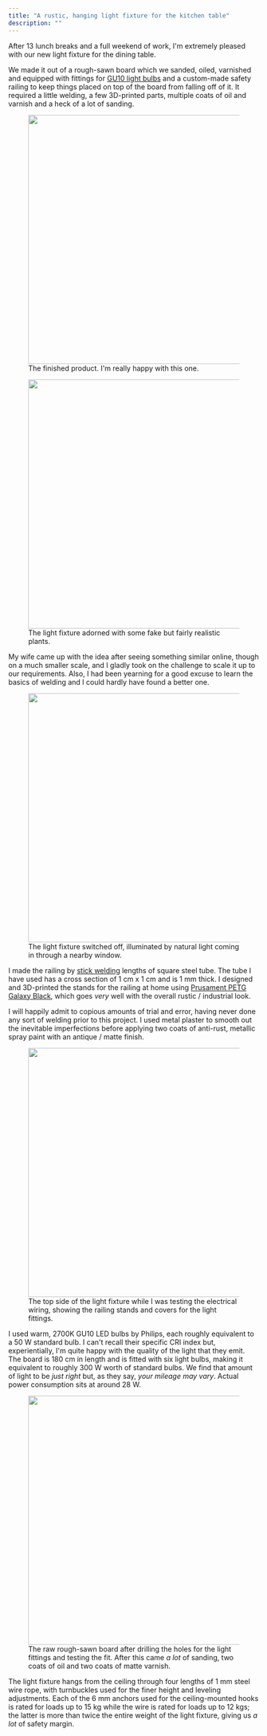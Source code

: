 ```yaml
---
title: "A rustic, hanging light fixture for the kitchen table"
description: ""
---
```


After 13 lunch breaks and a full weekend of work, I'm extremely pleased with
our new light fixture for the dining table.

We made it out of a rough-sawn board which we sanded, oiled, varnished and
equipped with fittings for [GU10 light bulbs][GU10] and a custom-made safety
railing to keep things placed on top of the board from falling off of it.
It required a little welding, a few 3D-printed parts, multiple coats of oil
and varnish and a heck of a lot of sanding.

<figure>
  <img src="{{ '/images/2025-02-28-rustic-hanging-light-fixture-kitchen-table/final-result-no-plants.jpeg' | prepend: site.baseurl | prepend: site.url }}" height=500>
  <figcaption>
    The finished product. I'm really happy with this one.
  </figcaption>
</figure>

<figure>
  <img src="{{ '/images/2025-02-28-rustic-hanging-light-fixture-kitchen-table/final-result-with-plants.jpeg' | prepend: site.baseurl | prepend: site.url }}" height=500>
  <figcaption>
    The light fixture adorned with some fake but fairly realistic plants.
  </figcaption>
</figure>

My wife came up with the idea after seeing something similar online, though on
a much smaller scale, and I gladly took on the challenge to scale it up to our
requirements. Also, I had been yearning for a good excuse to learn the basics
of welding and I could hardly have found a better one.

<figure>
  <img src="{{ '/images/2025-02-28-rustic-hanging-light-fixture-kitchen-table/final-result-lights-off.jpeg' | prepend: site.baseurl | prepend: site.url }}" height=500>
  <figcaption>
    The light fixture switched off, illuminated by natural light coming in through a nearby window.
  </figcaption>
</figure>

I made the railing by [stick welding] lengths of square steel tube. The tube
I have used has a cross section of 1 cm x 1 cm and is 1 mm thick. I designed
and 3D-printed the stands for the railing at home using
[Prusament PETG Galaxy Black][petg], which goes _very_ well with the overall
rustic / industrial look.

I will happily admit to copious amounts of trial and error, having never done
any sort of welding prior to this project. I used metal plaster to smooth out
the inevitable imperfections before applying two coats of anti-rust, metallic
spray paint with an antique / matte finish.

<figure>
  <img src="{{ '/images/2025-02-28-rustic-hanging-light-fixture-kitchen-table/top-view.jpeg' | prepend: site.baseurl | prepend: site.url }}" height=500>
  <figcaption>
    The top side of the light fixture while I was testing the electrical wiring, showing the railing stands and covers for the light fittings.
  </figcaption>
</figure>

I used warm, 2700K GU10 LED bulbs by Philips, each roughly equivalent to a 50 W
standard bulb. I can't recall their specific CRI index but, experientially, I'm
quite happy with the quality of the light that they emit. The board is 180 cm
in length and is fitted with six light bulbs, making it equivalent to roughly
300 W worth of standard bulbs. We find that amount of light to be _just right_
but, as they say, _your mileage may vary_. Actual power consumption sits at
around 28 W.

<figure>
  <img src="{{ '/images/2025-02-28-rustic-hanging-light-fixture-kitchen-table/nakes-board.jpeg' | prepend: site.baseurl | prepend: site.url }}" height=500>
  <figcaption>
    The raw rough-sawn board after drilling the holes for the light fittings and testing the fit. After this came <em>a lot</em> of sanding, two coats of oil and two coats of matte varnish.
  </figcaption>
</figure>

The light fixture hangs from the ceiling through four lengths of 1 mm steel wire 
rope, with turnbuckles used for the finer height and leveling adjustments.
Each of the 6 mm anchors used for the ceiling-mounted hooks is rated for loads
up to 15 kg while the wire is rated for loads up to 12 kgs; the latter is more
than twice the entire weight of the light fixture, giving us _a lot_ of safety
margin.

[GU10]: https://upload.wikimedia.org/wikipedia/commons/b/b1/Lampgu10.jpg
[stick welding]: https://en.wikipedia.org/wiki/Shielded_metal_arc_welding
[petg]: https://www.prusa3d.com/product/prusament-petg-prusa-galaxy-black-1kg/